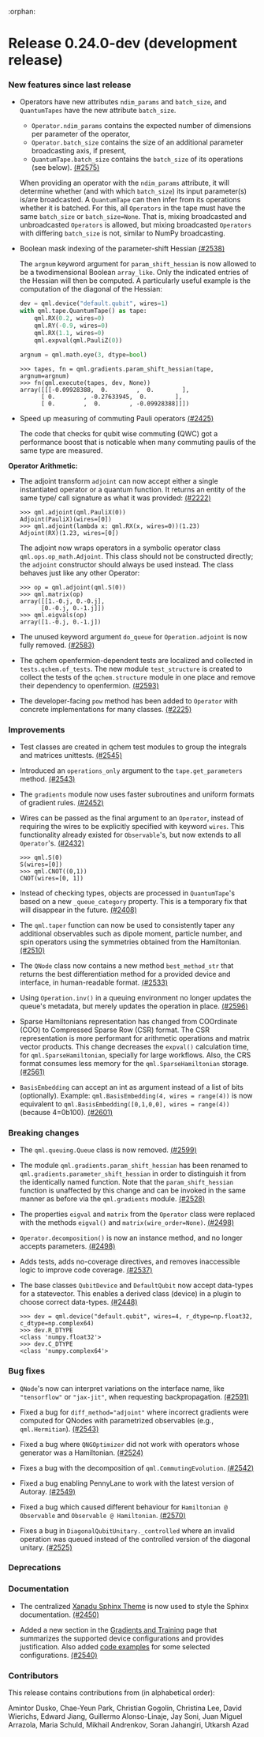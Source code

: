 :orphan:

# Release 0.24.0-dev (development release)

<h3>New features since last release</h3>

* Operators have new attributes `ndim_params` and `batch_size`, and `QuantumTapes` have the new
  attribute `batch_size`.
  - `Operator.ndim_params` contains the expected number of dimensions per parameter of the operator,
  - `Operator.batch_size` contains the size of an additional parameter broadcasting axis, if present,
  - `QuantumTape.batch_size` contains the `batch_size` of its operations (see below).
  [(#2575)](https://github.com/PennyLaneAI/pennylane/pull/2575)

  When providing an operator with the `ndim_params` attribute, it will
  determine whether (and with which `batch_size`) its input parameter(s)
  is/are broadcasted.
  A `QuantumTape` can then infer from its operations whether it is batched.
  For this, all `Operators` in the tape must have the same `batch_size` or `batch_size=None`.
  That is, mixing broadcasted and unbroadcasted `Operators` is allowed, but mixing broadcasted
  `Operators` with differing `batch_size` is not, similar to NumPy broadcasting.

* Boolean mask indexing of the parameter-shift Hessian
  [(#2538)](https://github.com/PennyLaneAI/pennylane/pull/2538)

  The `argnum` keyword argument for `param_shift_hessian` 
  is now allowed to be a twodimensional Boolean `array_like`.
  Only the indicated entries of the Hessian will then be computed.
  A particularly useful example is the computation of the diagonal
  of the Hessian:

  ```python
  dev = qml.device("default.qubit", wires=1)
  with qml.tape.QuantumTape() as tape:
      qml.RX(0.2, wires=0)
      qml.RY(-0.9, wires=0)
      qml.RX(1.1, wires=0)
      qml.expval(qml.PauliZ(0))

  argnum = qml.math.eye(3, dtype=bool)
  ```
  ```pycon
  >>> tapes, fn = qml.gradients.param_shift_hessian(tape, argnum=argnum)
  >>> fn(qml.execute(tapes, dev, None))
  array([[[-0.09928388,  0.        ,  0.        ],
        [ 0.        , -0.27633945,  0.        ],
        [ 0.        ,  0.        , -0.09928388]]])
  ```

* Speed up measuring of commuting Pauli operators
  [(#2425)](https://github.com/PennyLaneAI/pennylane/pull/2425)

  The code that checks for qubit wise commuting (QWC) got a performance boost that is noticable
  when many commuting paulis of the same type are measured.

**Operator Arithmetic:**

* The adjoint transform `adjoint` can now accept either a single instantiated operator or
  a quantum function. It returns an entity of the same type/ call signature as what it was provided:
  [(#2222)](https://github.com/PennyLaneAI/pennylane/pull/2222)

  ```pycon
  >>> qml.adjoint(qml.PauliX(0))
  Adjoint(PauliX)(wires=[0])
  >>> qml.adjoint(lambda x: qml.RX(x, wires=0))(1.23)
  Adjoint(RX)(1.23, wires=[0])
  ```

  The adjoint now wraps operators in a symbolic operator class `qml.ops.op_math.Adjoint`. This class
  should not be constructed directly; the `adjoint` constructor should always be used instead.  The
  class behaves just like any other Operator:

  ```pycon
  >>> op = qml.adjoint(qml.S(0))
  >>> qml.matrix(op)
  array([[1.-0.j, 0.-0.j],
        [0.-0.j, 0.-1.j]])
  >>> qml.eigvals(op)
  array([1.-0.j, 0.-1.j])
  ```

* The unused keyword argument `do_queue` for `Operation.adjoint` is now fully removed.
  [(#2583)](https://github.com/PennyLaneAI/pennylane/pull/2583)

* The qchem openfermion-dependent tests are localized and collected in `tests.qchem.of_tests`. The
  new module `test_structure` is created to collect the tests of the `qchem.structure` module in
  one place and remove their dependency to openfermion.
  [(#2593)](https://github.com/PennyLaneAI/pennylane/pull/2593)

* The developer-facing `pow` method has been added to `Operator` with concrete implementations
  for many classes.
  [(#2225)](https://github.com/PennyLaneAI/pennylane/pull/2225)

<h3>Improvements</h3>

* Test classes are created in qchem test modules to group the integrals and matrices unittests.
  [(#2545)](https://github.com/PennyLaneAI/pennylane/pull/2545)

* Introduced an `operations_only` argument to the `tape.get_parameters` method.
  [(#2543)](https://github.com/PennyLaneAI/pennylane/pull/2543)

* The `gradients` module now uses faster subroutines and uniform
  formats of gradient rules.
  [(#2452)](https://github.com/XanaduAI/pennylane/pull/2452)

* Wires can be passed as the final argument to an `Operator`, instead of requiring
  the wires to be explicitly specified with keyword `wires`. This functionality already
  existed for `Observable`'s, but now extends to all `Operator`'s.
  [(#2432)](https://github.com/PennyLaneAI/pennylane/pull/2432)

  ```pycon
  >>> qml.S(0)
  S(wires=[0])
  >>> qml.CNOT((0,1))
  CNOT(wires=[0, 1])
  ```

* Instead of checking types, objects are processed in `QuantumTape`'s based on a new `_queue_category` property.
  This is a temporary fix that will disappear in the future.
  [(#2408)](https://github.com/PennyLaneAI/pennylane/pull/2408)

* The `qml.taper` function can now be used to consistently taper any additional observables such as dipole moment,
  particle number, and spin operators using the symmetries obtained from the Hamiltonian.
  [(#2510)](https://github.com/PennyLaneAI/pennylane/pull/2510)

* The `QNode` class now contains a new method `best_method_str` that returns the best differentiation
  method for a provided device and interface, in human-readable format.
  [(#2533)](https://github.com/PennyLaneAI/pennylane/pull/2533)

* Using `Operation.inv()` in a queuing environment no longer updates the queue's metadata, but merely updates
  the operation in place.
  [(#2596)](https://github.com/PennyLaneAI/pennylane/pull/2596)

* Sparse Hamiltonians representation has changed from COOrdinate (COO) to Compressed Sparse Row (CSR) format. The CSR representation is more performant for arithmetic operations and matrix vector products. This change decreases the `expval()` calculation time, for `qml.SparseHamiltonian`, specially for large workflows. Also, the CRS format consumes less memory for the `qml.SparseHamiltonian` storage.
[(#2561)](https://github.com/PennyLaneAI/pennylane/pull/2561)

* `BasisEmbedding` can accept an int as argument instead of a list of bits (optionally). Example: `qml.BasisEmbedding(4, wires = range(4))` is now equivalent to `qml.BasisEmbedding([0,1,0,0], wires = range(4))` (because 4=0b100). 
  [(#2601)](https://github.com/PennyLaneAI/pennylane/pull/2601)

<h3>Breaking changes</h3>

* The `qml.queuing.Queue` class is now removed.
  [(#2599)](https://github.com/PennyLaneAI/pennylane/pull/2599)

* The module `qml.gradients.param_shift_hessian` has been renamed to
  `qml.gradients.parameter_shift_hessian` in order to distinguish it from the identically named
  function. Note that the `param_shift_hessian` function is unaffected by this change and can be
  invoked in the same manner as before via the `qml.gradients` module.
  [(#2528)](https://github.com/PennyLaneAI/pennylane/pull/2528)
* The properties `eigval` and `matrix` from the `Operator` class were replaced with the
  methods `eigval()` and `matrix(wire_order=None)`.
  [(#2498)](https://github.com/PennyLaneAI/pennylane/pull/2498)

* `Operator.decomposition()` is now an instance method, and no longer accepts parameters.
  [(#2498)](https://github.com/PennyLaneAI/pennylane/pull/2498)

* Adds tests, adds no-coverage directives, and removes inaccessible logic to improve code coverage.
  [(#2537)](https://github.com/PennyLaneAI/pennylane/pull/2537)

* The base classes `QubitDevice` and `DefaultQubit` now accept data-types for a statevector. This
  enables a derived class (device) in a plugin to choose correct data-types.
  [(#2448)](https://github.com/PennyLaneAI/pennylane/pull/2448)

  ```pycon
  >>> dev = qml.device("default.qubit", wires=4, r_dtype=np.float32, c_dtype=np.complex64)
  >>> dev.R_DTYPE
  <class 'numpy.float32'>
  >>> dev.C_DTYPE
  <class 'numpy.complex64'>
  ```

<h3>Bug fixes</h3>

* `QNode`'s now can interpret variations on the interface name, like `"tensorflow"` or `"jax-jit"`, when requesting backpropagation. 
  [(#2591)](https://github.com/PennyLaneAI/pennylane/pull/2591)

* Fixed a bug for `diff_method="adjoint"` where incorrect gradients were
  computed for QNodes with parametrized observables (e.g., `qml.Hermitian`).
  [(#2543)](https://github.com/PennyLaneAI/pennylane/pull/2543)

* Fixed a bug where `QNGOptimizer` did not work with operators
  whose generator was a Hamiltonian.
  [(#2524)](https://github.com/PennyLaneAI/pennylane/pull/2524)

* Fixes a bug with the decomposition of `qml.CommutingEvolution`.
  [(#2542)](https://github.com/PennyLaneAI/pennylane/pull/2542)

* Fixed a bug enabling PennyLane to work with the latest version of Autoray.
  [(#2549)](https://github.com/PennyLaneAI/pennylane/pull/2549)

* Fixed a bug which caused different behaviour for `Hamiltonian @ Observable` and `Observable @ Hamiltonian`.
  [(#2570)](https://github.com/PennyLaneAI/pennylane/pull/2570)

* Fixes a bug in `DiagonalQubitUnitary._controlled` where an invalid operation was queued
  instead of the controlled version of the diagonal unitary.
  [(#2525)](https://github.com/PennyLaneAI/pennylane/pull/2525)

<h3>Deprecations</h3>

<h3>Documentation</h3>

* The centralized [Xanadu Sphinx Theme](https://github.com/XanaduAI/xanadu-sphinx-theme)
  is now used to style the Sphinx documentation.
  [(#2450)](https://github.com/PennyLaneAI/pennylane/pull/2450)

* Added a new section in the [Gradients and Training](https://pennylane.readthedocs.io/en/stable/introduction/interfaces.html)
  page that summarizes the supported device configurations and provides justification. Also
  added [code examples](https://pennylane.readthedocs.io/en/stable/introduction/unsupported.html)
  for some selected configurations.
  [(#2540)](https://github.com/PennyLaneAI/pennylane/pull/2540)

<h3>Contributors</h3>

This release contains contributions from (in alphabetical order):

Amintor Dusko, Chae-Yeun Park, Christian Gogolin, Christina Lee, David Wierichs, Edward Jiang, Guillermo Alonso-Linaje,
Jay Soni, Juan Miguel Arrazola, Maria Schuld, Mikhail Andrenkov, Soran Jahangiri, Utkarsh Azad

